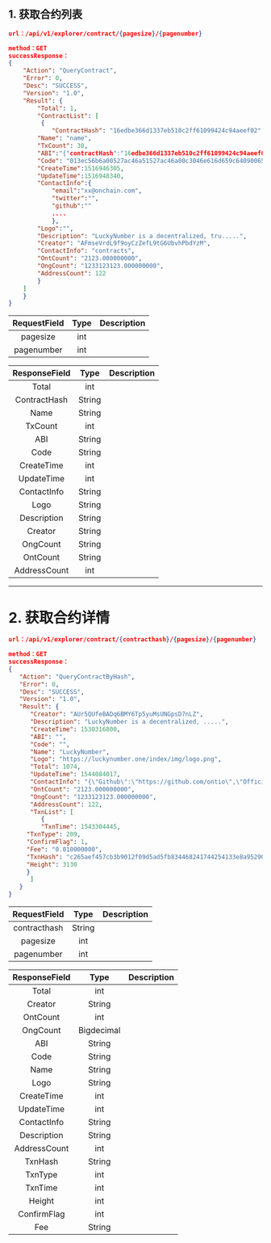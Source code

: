 
 ##  1. 获取合约列表

```json
url：/api/v1/explorer/contract/{pagesize}/{pagenumber}

method：GET
successResponse：
{
    "Action": "QueryContract",
    "Error": 0,
    "Desc": "SUCCESS",
    "Version": "1.0",
    "Result": {
        "Total": 1,
        "ContractList": [
         {
            "ContractHash": "16edbe366d1337eb510c2ff61099424c94aeef02",
        "Name": "name",
        "TxCount": 30,
        "ABI":"{"contractHash":"16edbe366d1337eb510c2ff61099424c94aeef02","abi":{"functions":[{"name":"Main","parameters":[{"name":"operation","type":""},{"name":"args","type":""}],"returntype":""},{"name":"name","parameters":[{"name":"","type":""}],"returntype":""},{"name":"hello","parameters":[{"name":"msg","type":""}],"returntype":""},{"name":"testHello","parameters":[{"name":"msgBool","type":""},{"name":"msgInt","type":""},{"name":"msgByteArray","type":""},{"name":"msgStr","type":""},{"name":"msgAddress","type":""}],"returntype":""},{"name":"testList","parameters":[{"name":"msgList","type":""}],"returntype":""},{"name":"testListAndStr","parameters":[{"name":"msgList","type":""},{"name":"msgStr","type":""}],"returntype":""},{"name":"testStructList","parameters":[{"name":"structList","type":""}],"returntype":""},{"name":"testStructListAndStr","parameters":[{"name":"structList","type":""},{"name":"msgStr","type":""}],"returntype":""},{"name":"testMap","parameters":[{"name":"msg","type":""}],"returntype":""},{"name":"testGetMap","parameters":[{"name":"key","type":""}],"returntype":""},{"name":"testMapInMap","parameters":[{"name":"msg","type":""}],"returntype":""},{"name":"testGetMapInMap","parameters":[{"name":"key","type":""}],"returntype":""},{"name":"transfer","parameters":[{"name":"from_acct","type":""},{"name":"to_acct","type":""},{"name":"amount","type":""}],"returntype":""},{"name":"transferMulti","parameters":[{"name":"args","type":""}],"returntype":""}]}}",
        "Code": "013ec56b6a00527ac46a51527ac46a00c3046e616d659c640900658e076c7566616a00c30568656c6c6f9c6424006a51c3c0519e640700006c7566616a51c300c36a52527ac46a52c36551076c7566616a00.......",
        "CreateTime":1516946305,
        "UpdateTime":1516948340,
        "ContactInfo":{
            "email":"xx@onchain.com",
            "twitter":"",
            "github":""
            ....
            },
        "Logo":"",
        "Description": "LuckyNumber is a decentralized, tru.....",
        "Creator": "AFmseVrdL9f9oyCzZefL9tG6UbvhPbdYzM",
        "ContactInfo": "contracts",
        "OntCount": "2123.000000000",
        "OngCount": "1233123123.000000000",
        "AddressCount": 122
        }
    ]
    }
}

```


| RequestField|     Type |   Description   |
| :--------------: | :--------:| :------: |
| pagesize|   int|    |
| pagenumber|   int|    |


| ResponseField     |     Type |   Description   |
| :--------------: | :--------:| :------: |
| Total|   int|    |
| ContractHash|   String|    |
| Name|   String|  |
| TxCount|   int|    |
| ABI|   String|    |
| Code|   String|    |
| CreateTime	|	int|	  |
| UpdateTime|	int|	  |
| ContactInfo|	String|	  |
| Logo|	String|	  |
| Description|	String|	  |
| Creator|	String|	  |
| OngCount|	String|	  |
| OntCount|	String|	  |
| AddressCount|	int|	  |

---
 #  2. 获取合约详情

```json
url：/api/v1/explorer/contract/{contracthash}/{pagesize}/{pagenumber}

method：GET
successResponse：
{
   "Action": "QueryContractByHash",
   "Error": 0,
   "Desc": "SUCCESS",
   "Version": "1.0",
   "Result": {
      "Creator": "AUr5QUfeBADq6BMY6Tp5yuMsUNGpsD7nLZ",
      "Description": "LuckyNumber is a decentralized, .....",
      "CreateTime": 1530316800,
      "ABI": "",
      "Code": "",
      "Name": "LuckyNumber",
      "Logo": "https://luckynumber.one/index/img/logo.png",
      "Total": 1074,
      "UpdateTime": 1544084017,
      "ContactInfo": "{\"Github\":\"https://github.com/ontio\",\"Official Website\":\"https://github.com/ontio\"}",
      "OntCount": "2123.000000000",
      "OngCount": "1233123123.000000000",
      "AddressCount": 122,
      "TxnList": [
         {
         "TxnTime": 1543304445,
     "TxnType": 209,
     "ConfirmFlag": 1,
     "Fee": "0.010000000",
     "TxnHash": "c265aef457cb3b9012f09d5ad5fb834468241744254133e8a95290e9a6df31cd",
     "Height": 3130
     }
      ]
   }
}
```

| RequestField|     Type |   Description   |
| :--------------: | :--------:| :------: |
| contracthash|   String|    |
| pagesize|   int|    |
| pagenumber|   int|    |


| ResponseField     |     Type |   Description   |
| :--------------: | :--------:| :------: |
| Total|   int|    |
| Creator|   String|    |
| OntCount|   int|    |
| OngCount|   Bigdecimal|    |
| ABI|   String|    |
| Code|   String|    |
| Name|   String|    |
| Logo|   String|    |
| CreateTime	|	int|	  |
| UpdateTime|	int|	  |
| ContactInfo|	String|	  |
| Description|	String|	  |
| AddressCount|	int|	  |
| TxnHash|   String|    |
| TxnType|   int|  |
| TxnTime|   int|    |
| Height|   int|    |
| ConfirmFlag	|	int|	  |
| Fee|	String|	  |
